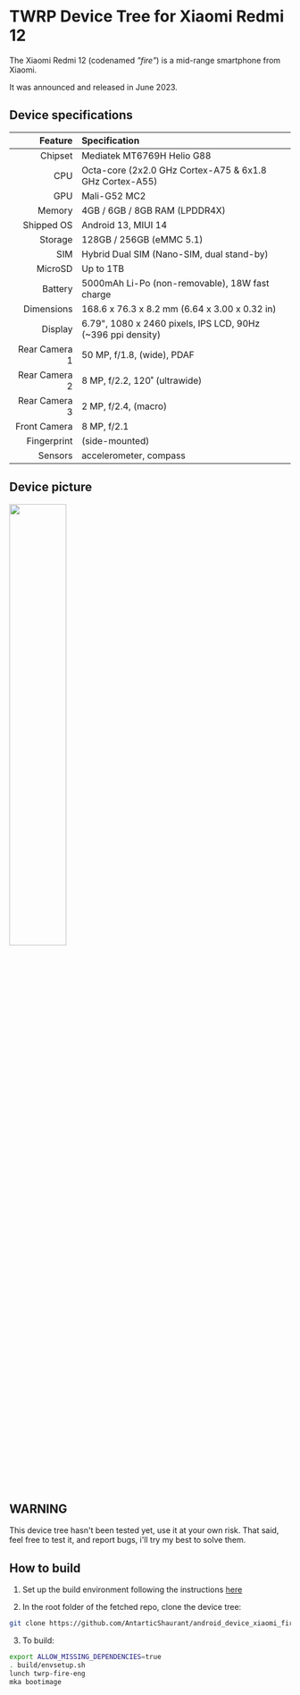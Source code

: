 # TWRP Device Tree for Xiaomi Redmi 12

The Xiaomi Redmi 12 (codenamed _"fire"_) is a mid-range smartphone from Xiaomi.

It was announced and released in June 2023.

## Device specifications

| Feature                        | Specification                                                                             |
| -----------------------------: | :---------------------------------------------------------------------------------------- |
| Chipset                        | Mediatek MT6769H Helio G88                                                        |
| CPU                            | Octa-core (2x2.0 GHz Cortex-A75 & 6x1.8 GHz Cortex-A55) |
| GPU                            | Mali-G52 MC2                                                                      |
| Memory                         | 4GB / 6GB / 8GB RAM (LPDDR4X)                                                                  |
| Shipped OS                     | Android 13, MIUI 14                                                                   |
| Storage                        | 128GB / 256GB (eMMC 5.1)                                                                   |
| SIM                            | Hybrid Dual SIM (Nano-SIM, dual stand-by)                                                 |
| MicroSD                        | Up to 1TB                                                                                 |
| Battery                        | 5000mAh Li-Po (non-removable), 18W fast charge                                           |
| Dimensions                     | 168.6 x 76.3 x 8.2 mm (6.64 x 3.00 x 0.32 in)                                             |
| Display                        | 6.79", 1080 x 2460 pixels, IPS LCD, 90Hz (~396 ppi density)              |
| Rear Camera 1                  | 50 MP, f/1.8, (wide), PDAF                                       |
| Rear Camera 2                  | 8 MP, f/2.2, 120˚ (ultrawide)                                                    |
| Rear Camera 3                  | 2 MP, f/2.4, (macro)                                                                      |
| Front Camera                   | 8 MP, f/2.1                                                  |
| Fingerprint                    | (side-mounted)                                                    |
| Sensors                        | accelerometer, compass                          |


## Device picture

<img src="![xiaomi-redmi-12](https://github.com/AntarticShaurant/android_device_xiaomi_fire/assets/109678650/a2156932-ebbf-4562-93f3-abe1c7c51619)
" width="45%"/>

## WARNING

This device tree hasn't been tested yet, use it at your own risk.
That said, feel free to test it, and report bugs, i'll try my best to solve them.

## How to build

1. Set up the build environment following the instructions [here](https://github.com/minimal-manifest-twrp/platform_manifest_twrp_aosp/blob/twrp-12.1/README.md#getting-started)

2. In the root folder of the fetched repo, clone the device tree:

```bash
git clone https://github.com/AntarticShaurant/android_device_xiaomi_fire.git device/xiaomi/fire
```

3. To build:

```bash
export ALLOW_MISSING_DEPENDENCIES=true
. build/envsetup.sh
lunch twrp-fire-eng
mka bootimage
```


